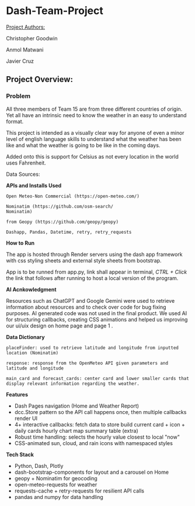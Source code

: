 # Dash-Team-Project

<u>Project Authors:</u>

Christopher Goodwin

Anmol Matwani

Javier Cruz


<h2>Project Overview:</h2>
<h3> Problem </h3>
<p>All three members of Team 15 are from three different countries of origin. Yet all have an intrinsic need to know the weather in an easy to understand format.</p>

This project is intended as a visually clear way for anyone of even a minor level of english language skills to understand what the weather has been like and what the weather is going to be like in the coming days.

Added onto this is support for Celsius as not every location in the world uses Fahrenheit.

Data Sources:

<b>APIs and Installs Used</b>
    
    Open Meteo-Non Commercial (https://open-meteo.com/)

    Nominatim (https://github.com/osm-search/
    Nominatim)
    
    from Geopy (https://github.com/geopy/geopy)

    Dashapp, Pandas, Datetime, retry, retry_requests

<b>How to Run</b>

The app is hosted through Render servers using the dash app framework with css styling sheets and external style sheets from bootstrap.

App is to be runned from app.py, link shall appear in terminal, <i> CTRL + Click </i> the link that follows after running to host a local version of the program.

<b> AI Acnkowledgment</b>
<p>Resources such as ChatGPT and Google Gemini were used to retrieve information about resources and to check over code for bug fixing purposes. AI generated code was not used in the final product. We used AI for structuring callbacks, creating CSS animations and helped us improving our ui/uix design on home page and page 1 .</p>

<b>Data Dictionary</b>

    placeFinder: used to retrieve latitude and longitude from inputted location (Nominatim)

    response: response from the OpenMeteo API given parameters and latitude and longitude

    main_card and forecast_cards: center card and lower smaller cards that display relevant information regarding the weather.

<b>Features</b>

- Dash Pages navigation (Home and Weather Report)
- dcc.Store pattern so the API call happens once, then multiple callbacks render UI
- 4+ interactive callbacks:
   fetch data to store
   build current card + icon + daily cards
   hourly chart
   map
   summary table (extra)
- Robust time handling: selects the hourly value closest to local "now"
- CSS-animated sun, cloud, and rain icons with namespaced styles


<b>Tech Stack</b>

- Python, Dash, Plotly
- dash-bootstrap-components for layout and a carousel on Home
- geopy + Nominatim for geocoding
- open-meteo-requests for weather
- requests-cache + retry-requests for resilient API calls
- pandas and numpy for data handling



